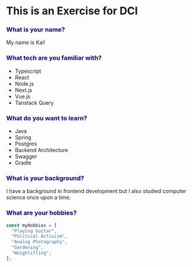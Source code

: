 # This is an Exercise for DCI

<style>    
   .heading {
    color: darkblue;
   }
</style>

<h3 class="heading">
What is your name?</h3>
<p>My name is Kai!</p>

<h3 class="heading">
What tech are you familiar with?</h3>
<ul>
<li>Typescript</li>
<li>React</li>
<li>Node.js</li>
<li>Next.js</li>
<li>Vue.js</li>
<li>Tanstack Query</li>
</ul>

<h3 class="heading">
What do you want to learn?</h3>
<ul>
<li>Java</li>
<li>Spring</li>
<li>Postgres</li>
<li>Backend Architecture</li>
<li>Swagger</li>
<li>Gradle</li>
</ul>

<h3 class="heading">
What is your background?</h3>

<p>I have a background in frontend development but I also studied computer science once upon a time.
</p>

<h3 class="heading">
What are your hobbies?</h3>

```js
const myHobbies = [
  "Playing Guitar",
  "Political Activism",
  "Analog Photography",
  "Gardening",
  "Weighlifting",
];
```
